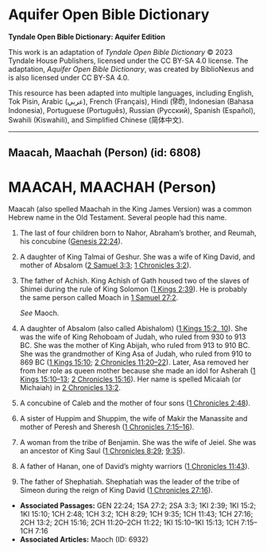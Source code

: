 # Aquifer Open Bible Dictionary

**Tyndale Open Bible Dictionary: Aquifer Edition**

This work is an adaptation of *Tyndale Open Bible Dictionary* © 2023 Tyndale House Publishers, licensed under the CC BY\-SA 4\.0 license. The adaptation, *Aquifer Open Bible Dictionary*, was created by BiblioNexus and is also licensed under CC BY\-SA 4\.0\.

This resource has been adapted into multiple languages, including English, Tok Pisin, Arabic (عربي), French (Français), Hindi (हिंदी), Indonesian (Bahasa Indonesia), Portuguese (Português), Russian (Русский), Spanish (Español), Swahili (Kiswahili), and Simplified Chinese (简体中文).



--------------------------------

## Maacah, Maachah (Person) (id: 6808)

MAACAH, MAACHAH (Person)
========================

Maacah (also spelled Maachah in the King James Version) was a common Hebrew name in the Old Testament. Several people had this name.

1. The last of four children born to Nahor, Abraham’s brother, and Reumah, his concubine ([Genesis 22:24](https://ref.ly/Gen22:24)).
2. A daughter of King Talmai of Geshur. She was a wife of King David, and mother of Absalom ([2 Samuel 3:3](https://ref.ly/2Sam3:3); [1 Chronicles 3:2](https://ref.ly/1Chr3:2)).
3. The father of Achish. King Achish of Gath housed two of the slaves of Shimei during the rule of King Solomon ([1 Kings 2:39](https://ref.ly/1Kgs2:39)). He is probably the same person called Moach in [1 Samuel 27:2](https://ref.ly/1Sam27:2).

    *See* Maoch.

4. A daughter of Absalom (also called Abishalom) ([1 Kings 15:2, 10](https://ref.ly/1Kgs15:2,1Kgs15:10)). She was the wife of King Rehoboam of Judah, who ruled from 930 to 913 BC. She was the mother of King Abijah, who ruled from 913 to 910 BC. She was the grandmother of King Asa of Judah, who ruled from 910 to 869 BC ([1 Kings 15:10](https://ref.ly/1Kgs15:10); [2 Chronicles 11:20–22](https://ref.ly/2Chr11:20-2Chr11:22)). Later, Asa removed her from her role as queen mother because she made an idol for Asherah ([1 Kings 15:10–13](https://ref.ly/1Kgs15:10-1Kgs15:13); [2 Chronicles 15:16](https://ref.ly/2Chr15:16)). Her name is spelled Micaiah (or Michaiah) in [2 Chronicles 13:2](https://ref.ly/2Chr13:2).
5. A concubine of Caleb and the mother of four sons ([1 Chronicles 2:48](https://ref.ly/1Chr2:48)).
6. A sister of Huppim and Shuppim, the wife of Makir the Manassite and mother of Peresh and Sheresh ([1 Chronicles 7:15–16](https://ref.ly/1Chr7:15-1Chr7:16)).
7. A woman from the tribe of Benjamin. She was the wife of Jeiel. She was an ancestor of King Saul ([1 Chronicles 8:29](https://ref.ly/1Chr8:29); [9:35](https://ref.ly/1Chr9:35)).
8. A father of Hanan, one of David’s mighty warriors ([1 Chronicles 11:43](https://ref.ly/1Chr11:43)).
9. The father of Shephatiah. Shephatiah was the leader of the tribe of Simeon during the reign of King David ([1 Chronicles 27:16](https://ref.ly/1Chr27:16)).

* **Associated Passages:** GEN 22:24; 1SA 27:2; 2SA 3:3; 1KI 2:39; 1KI 15:2; 1KI 15:10; 1CH 2:48; 1CH 3:2; 1CH 8:29; 1CH 9:35; 1CH 11:43; 1CH 27:16; 2CH 13:2; 2CH 15:16; 2CH 11:20–2CH 11:22; 1KI 15:10–1KI 15:13; 1CH 7:15–1CH 7:16
* **Associated Articles:** Maoch (ID: 6932)

